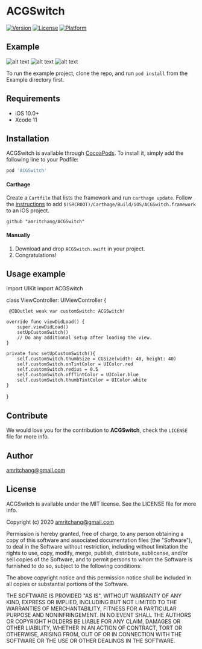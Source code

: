 # ACGSwitch

[![Version](https://img.shields.io/cocoapods/v/ACGSwitch.svg?style=flat)](https://cocoapods.org/pods/ACGSwitch)
[![License](https://img.shields.io/cocoapods/l/ACGSwitch.svg?style=flat)](https://cocoapods.org/pods/ACGSwitch)
[![Platform](https://img.shields.io/cocoapods/p/ACGSwitch.svg?style=flat)](https://cocoapods.org/pods/ACGSwitch)

## Example
![alt text](https://github.com/amritchang/ACGSwitch/blob/master/img1.png)
![alt text](https://github.com/amritchang/ACGSwitch/blob/master/img2.png)
![alt text](https://github.com/amritchang/ACGSwitch/blob/master/img3.png)

To run the example project, clone the repo, and run `pod install` from the Example directory first.

## Requirements

- iOS 10.0+
- Xcode 11

## Installation

ACGSwitch is available through [CocoaPods](https://cocoapods.org). To install
it, simply add the following line to your Podfile:

```ruby
pod 'ACGSwitch'
```

#### Carthage
Create a `Cartfile` that lists the framework and run `carthage update`. Follow the [instructions](https://github.com/Carthage/Carthage#if-youre-building-for-ios) to add `$(SRCROOT)/Carthage/Build/iOS/ACGSwitch.framework` to an iOS project.

```
github "amritchang/ACGSwitch"
```
#### Manually
1. Download and drop ```ACGSwitch.swift``` in your project.  
2. Congratulations!  

## Usage example

import UIKit
import ACGSwitch

class ViewController: UIViewController {

     @IBOutlet weak var customSwitch: ACGSwitch!
    
    override func viewDidLoad() {
        super.viewDidLoad()
        setUpCustomSwitch()
        // Do any additional setup after loading the view.
    }
    
    private func setUpCustomSwitch(){
        self.customSwitch.thumbSize = CGSize(width: 40, height: 40)
        self.customSwitch.onTintColor = UIColor.red
        self.customSwitch.redius = 0.5
        self.customSwitch.offTintColor = UIColor.blue
        self.customSwitch.thumbTintColor = UIColor.white
    }


}

## Contribute

We would love you for the contribution to **ACGSwitch**, check the ``LICENSE`` file for more info.
## Author

amritchang@gmail.com

## License

ACGSwitch is available under the MIT license. See the LICENSE file for more info.

Copyright (c) 2020 amritchang@gmail.com 

Permission is hereby granted, free of charge, to any person obtaining a copy
of this software and associated documentation files (the "Software"), to deal
in the Software without restriction, including without limitation the rights
to use, copy, modify, merge, publish, distribute, sublicense, and/or sell
copies of the Software, and to permit persons to whom the Software is
furnished to do so, subject to the following conditions:

The above copyright notice and this permission notice shall be included in
all copies or substantial portions of the Software.

THE SOFTWARE IS PROVIDED "AS IS", WITHOUT WARRANTY OF ANY KIND, EXPRESS OR
IMPLIED, INCLUDING BUT NOT LIMITED TO THE WARRANTIES OF MERCHANTABILITY,
FITNESS FOR A PARTICULAR PURPOSE AND NONINFRINGEMENT. IN NO EVENT SHALL THE
AUTHORS OR COPYRIGHT HOLDERS BE LIABLE FOR ANY CLAIM, DAMAGES OR OTHER
LIABILITY, WHETHER IN AN ACTION OF CONTRACT, TORT OR OTHERWISE, ARISING FROM,
OUT OF OR IN CONNECTION WITH THE SOFTWARE OR THE USE OR OTHER DEALINGS IN
THE SOFTWARE.


